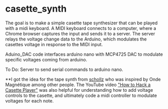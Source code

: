 # casette_synth 

The goal is to make a simple casette tape synthesizer that can be played with a midi keyboard. A MIDI keyboard connects to a computer, where a Chrome browser captures the input and sends it to a server. The server relays the voltage change data to the Arduino, which modulates the casettes voltage in response to the MIDI input. 

Aduino_DAC code interfaces arduino nano with MCP4725 DAC to modulate specific voltages coming from arduino. 

To Do: Server to send serial commands to arduino nano.  

**I got the idea for the tape synth from [schollz](https://github.com/schollz/tape-synth) who was inspired by Onde Magnétique among other people. The YouTube video ["How to Hack a Casette Player"](url) was also helpful for understanding how to add voltage controls to the casette, and ultimately code a midi controller to modulate voltages for each note.  
